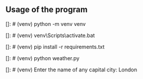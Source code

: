 <!-- Usage of the program  -->
 ## Usage of the program 

<!-- create a virtual environment -->
[]: # (venv) python -m venv venv

<!-- activate the virtual environment -->
[]: # (venv) venv\Scripts\activate.bat

<!-- install the packages in the requiremnt file -->
[]: # (venv) pip install -r requirements.txt

<!-- run the script -->
[]: # (venv) python weather.py

<!-- enter any name of any capital city forexample london  -->
[]: # (venv) Enter the name of any capital city: London